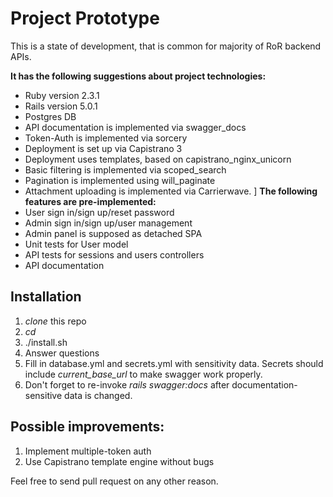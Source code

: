 # Project Prototype #

This is a state of development, that is common for majority of RoR backend APIs.

**It has the following suggestions about project technologies:**

* Ruby version 2.3.1
* Rails version 5.0.1
* Postgres DB
* API documentation is implemented via swagger_docs
* Token-Auth is implemented via sorcery
* Deployment is set up via Capistrano 3
* Deployment uses templates, based on capistrano_nginx_unicorn
* Basic filtering is implemented via scoped_search
* Pagination is implemented using will_paginate
* Attachment uploading is implemented via Carrierwave.
]
**The following features are pre-implemented:**
* User sign in/sign up/reset password
* Admin sign in/sign up/user management
* Admin panel is supposed as detached SPA
* Unit tests for User model
* API tests for sessions and users controllers
* API documentation

## Installation ##

1. *clone* this repo
2. *cd*
3. ./install.sh
4. Answer questions
5. Fill in database.yml and secrets.yml with sensitivity data. Secrets should include *current_base_url* to make swagger
work properly.
6. Don't forget to re-invoke *rails swagger:docs* after documentation-sensitive data is changed.

## Possible improvements: ##
1. Implement multiple-token auth
2. Use Capistrano template engine without bugs

Feel free to send pull request on any other reason.